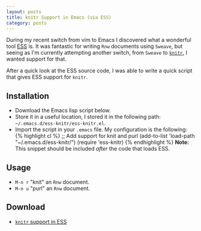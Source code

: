```yaml
---
layout: posts
title: knitr Support in Emacs (via ESS)
category: posts
---
```


During my recent switch from vim to Emacs I discovered what a wonderful tool [ESS](http://ess.r-project.org/) is. It was fantastic for writing `Rnw` documents using `Sweave`, but seeing as I'm currently attempting another switch, from `Sweave` to [`knitr`](http://yihui.name/knitr/), I wanted support for that.

After a quick look at the ESS source code, I was able to write a quick script that gives ESS support for `knitr`.

## Installation

<ul>
<li>Download the Emacs lisp script below.</li>
<li>Store it in a useful location, I stored it in the following path: <code>~/.emacs.d/ess-knitr/ess-knitr.el</code>.</li>
<li>Import the script in your <code>.emacs</code> file. My configuration is the following:
{% highlight cl %}
;; Add support for knit and purl
(add-to-list 'load-path "~/.emacs.d/ess-knitr/")
(require 'ess-knitr)
{% endhighlight %}
<strong>Note:</strong> This snippet should be included <em>after</em> the code that loads ESS.
</li>
</ul>


## Usage

* `M-n r` "knit" an `Rnw` document.
* `M-n u` "purl" an `Rnw` document.

## Download

* [`knitr` support in ESS](/files/ess-knitr.el)
